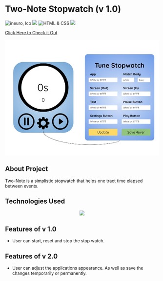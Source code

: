 # Two-Note Stopwatch (v 1.0)

![ineuro, lco](https://img.shields.io/badge/iNeuron-LCO-blue)
![](https://img.shields.io/badge/React%20Js-Tailwind%20CSS-brightgreen)
![HTML & CSS](https://img.shields.io/badge/HTML-CSS-green)
![](https://img.shields.io/badge/FindCoder-Full%20Stack%20Js%20Bootcamp-yellow)

<a href='https://rode-clone-three.vercel.app/'>Click Here to Check it Out</a>

<img src='./assets/mockup.jpg'></img>

## About Project

Two-Note is a simplistic stopwatch that helps one tract time elapsed between events.


## Technologies Used

<p align='center'>
    <img src='https://htetshineaung.com/wp-content/uploads/2020/02/html_css_js11.png'></img>
</p>

## Features of v 1.0
 - User can start, reset and stop the stop watch.

 ## Features of v 2.0
 - User can adjust the applications appearance. As well as save the changes temporarily or permanently.